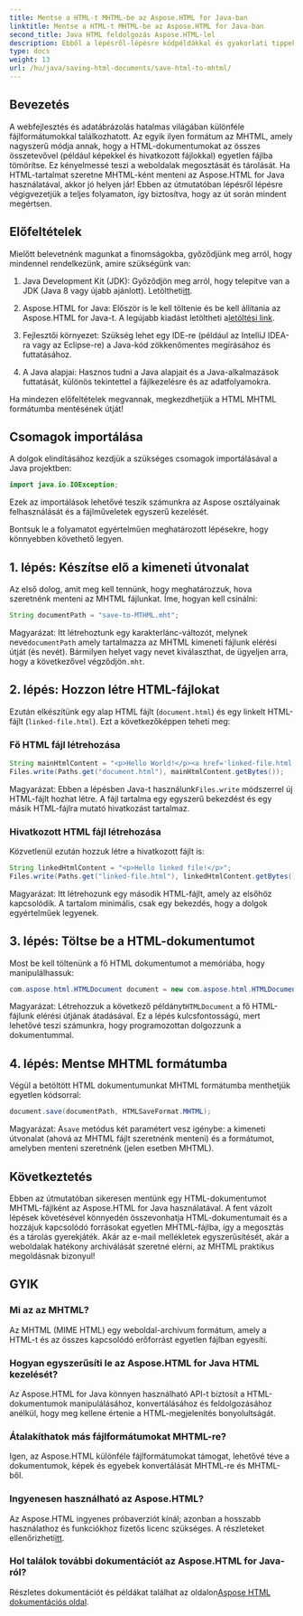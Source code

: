 ```yaml
---
title: Mentse a HTML-t MHTML-be az Aspose.HTML for Java-ban
linktitle: Mentse a HTML-t MHTML-be az Aspose.HTML for Java-ban
second_title: Java HTML feldolgozás Aspose.HTML-lel
description: Ebből a lépésről-lépésre kódpéldákkal és gyakorlati tippekkel kiegészített útmutatóból megtudhatja, hogyan menthet HTML-dokumentumokat MHTML-ként az Aspose.HTML for Java használatával.
type: docs
weight: 13
url: /hu/java/saving-html-documents/save-html-to-mhtml/
---
```

## Bevezetés
A webfejlesztés és adatábrázolás hatalmas világában különféle fájlformátumokkal találkozhatott. Az egyik ilyen formátum az MHTML, amely nagyszerű módja annak, hogy a HTML-dokumentumokat az összes összetevővel (például képekkel és hivatkozott fájlokkal) egyetlen fájlba tömörítse. Ez kényelmessé teszi a weboldalak megosztását és tárolását. Ha HTML-tartalmat szeretne MHTML-ként menteni az Aspose.HTML for Java használatával, akkor jó helyen jár! Ebben az útmutatóban lépésről lépésre végigvezetjük a teljes folyamaton, így biztosítva, hogy az út során mindent megértsen.

## Előfeltételek

Mielőtt belevetnénk magunkat a finomságokba, győződjünk meg arról, hogy mindennel rendelkezünk, amire szükségünk van:

1. Java Development Kit (JDK): Győződjön meg arról, hogy telepítve van a JDK (Java 8 vagy újabb ajánlott). Letöltheti[itt](https://www.oracle.com/java/technologies/javase/javase-jdk8-downloads.html).
  
2.  Aspose.HTML for Java: Először is le kell töltenie és be kell állítania az Aspose.HTML for Java-t. A legújabb kiadást letöltheti a[letöltési link](https://releases.aspose.com/html/java/).

3. Fejlesztői környezet: Szükség lehet egy IDE-re (például az IntelliJ IDEA-ra vagy az Eclipse-re) a Java-kód zökkenőmentes megírásához és futtatásához.

4. A Java alapjai: Hasznos tudni a Java alapjait és a Java-alkalmazások futtatását, különös tekintettel a fájlkezelésre és az adatfolyamokra.

Ha mindezen előfeltételek megvannak, megkezdhetjük a HTML MHTML formátumba mentésének útját!

## Csomagok importálása

A dolgok elindításához kezdjük a szükséges csomagok importálásával a Java projektben:

```java
import java.io.IOException;
```

Ezek az importálások lehetővé teszik számunkra az Aspose osztályainak felhasználását és a fájlműveletek egyszerű kezelését. 

Bontsuk le a folyamatot egyértelműen meghatározott lépésekre, hogy könnyebben követhető legyen.

## 1. lépés: Készítse elő a kimeneti útvonalat

Az első dolog, amit meg kell tennünk, hogy meghatározzuk, hova szeretnénk menteni az MHTML fájlunkat. Íme, hogyan kell csinálni:

```java
String documentPath = "save-to-MTHML.mht";
```

 Magyarázat: Itt létrehoztunk egy karakterlánc-változót, melynek neve`documentPath` amely tartalmazza az MHTML kimeneti fájlunk elérési útját (és nevét). Bármilyen helyet vagy nevet kiválaszthat, de ügyeljen arra, hogy a következővel végződjön`.mht`.

## 2. lépés: Hozzon létre HTML-fájlokat

Ezután elkészítünk egy alap HTML fájlt (`document.html`) és egy linkelt HTML-fájlt (`linked-file.html`). Ezt a következőképpen teheti meg:

### Fő HTML fájl létrehozása

```java
String mainHtmlContent = "<p>Hello World!</p><a href='linked-file.html'>linked file</a>";
Files.write(Paths.get("document.html"), mainHtmlContent.getBytes());
```

 Magyarázat: Ebben a lépésben Java-t használunk`Files.write` módszerrel új HTML-fájlt hozhat létre. A fájl tartalma egy egyszerű bekezdést és egy másik HTML-fájlra mutató hivatkozást tartalmaz.

### Hivatkozott HTML fájl létrehozása 

Közvetlenül ezután hozzuk létre a hivatkozott fájlt is:

```java
String linkedHtmlContent = "<p>Hello linked file!</p>";
Files.write(Paths.get("linked-file.html"), linkedHtmlContent.getBytes());
```

Magyarázat: Itt létrehozunk egy második HTML-fájlt, amely az elsőhöz kapcsolódik. A tartalom minimális, csak egy bekezdés, hogy a dolgok egyértelműek legyenek.

## 3. lépés: Töltse be a HTML-dokumentumot

Most be kell töltenünk a fő HTML dokumentumot a memóriába, hogy manipulálhassuk:

```java
com.aspose.html.HTMLDocument document = new com.aspose.html.HTMLDocument("document.html");
```

 Magyarázat: Létrehozzuk a következő példányt`HTMLDocument` a fő HTML-fájlunk elérési útjának átadásával. Ez a lépés kulcsfontosságú, mert lehetővé teszi számunkra, hogy programozottan dolgozzunk a dokumentummal.

## 4. lépés: Mentse MHTML formátumba

Végül a betöltött HTML dokumentumunkat MHTML formátumba menthetjük egyetlen kódsorral:

```java
document.save(documentPath, HTMLSaveFormat.MHTML);
```

 Magyarázat: A`save` metódus két paramétert vesz igénybe: a kimeneti útvonalat (ahová az MHTML fájlt szeretnénk menteni) és a formátumot, amelyben menteni szeretnénk (jelen esetben MHTML). 

## Következtetés
Ebben az útmutatóban sikeresen mentünk egy HTML-dokumentumot MHTML-fájlként az Aspose.HTML for Java használatával. A fent vázolt lépések követésével könnyedén összevonhatja HTML-dokumentumait és a hozzájuk kapcsolódó forrásokat egyetlen MHTML-fájlba, így a megosztás és a tárolás gyerekjáték. Akár az e-mail mellékletek egyszerűsítését, akár a weboldalak hatékony archiválását szeretné elérni, az MHTML praktikus megoldásnak bizonyul!

## GYIK

### Mi az az MHTML?
Az MHTML (MIME HTML) egy weboldal-archívum formátum, amely a HTML-t és az összes kapcsolódó erőforrást egyetlen fájlban egyesíti.

### Hogyan egyszerűsíti le az Aspose.HTML for Java HTML kezelését?
Az Aspose.HTML for Java könnyen használható API-t biztosít a HTML-dokumentumok manipulálásához, konvertálásához és feldolgozásához anélkül, hogy meg kellene értenie a HTML-megjelenítés bonyolultságát.

### Átalakíthatok más fájlformátumokat MHTML-re?
Igen, az Aspose.HTML különféle fájlformátumokat támogat, lehetővé téve a dokumentumok, képek és egyebek konvertálását MHTML-re és MHTML-ből.

### Ingyenesen használható az Aspose.HTML?
 Az Aspose.HTML ingyenes próbaverziót kínál; azonban a hosszabb használathoz és funkciókhoz fizetős licenc szükséges. A részleteket ellenőrizheti[itt](https://purchase.aspose.com/buy).

### Hol találok további dokumentációt az Aspose.HTML for Java-ról?
 Részletes dokumentációt és példákat találhat az oldalon[Aspose HTML dokumentációs oldal](https://reference.aspose.com/html/java/).
